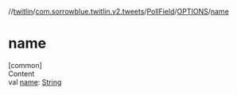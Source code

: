 //[twitlin](../../../index.md)/[com.sorrowblue.twitlin.v2.tweets](../../index.md)/[PollField](../index.md)/[OPTIONS](index.md)/[name](name.md)



# name  
[common]  
Content  
val [name](name.md): [String](https://kotlinlang.org/api/latest/jvm/stdlib/kotlin/-string/index.html)  



